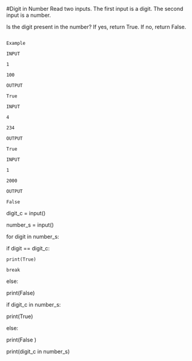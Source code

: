 #Digit in Number
Read two inputs. 
The first input is a digit. 
The second input is a number. 

Is the digit present in the number? If yes, return True.
If no, return False.


```

Example

INPUT

1

100

OUTPUT

True
```
```
INPUT

4

234

OUTPUT

True
```
```
INPUT

1

2000

OUTPUT

False

```


digit_c = input()

number_s = input() 


for digit in number_s: 

  if digit == digit_c:
  
    print(True)
    
    break
    
else:

  print(False)
  
if digit_c in number_s:

  print(True)
  
else:

  print(False )
  
print(digit_c in number_s)

